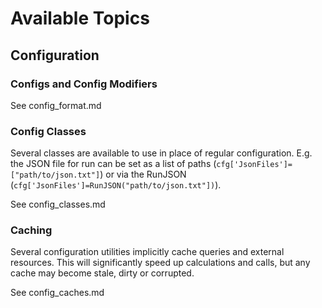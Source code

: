 # Available Topics

## Configuration

### Configs and Config Modifiers

See config_format.md

### Config Classes

Several classes are available to use in place of regular configuration. E.g. the JSON file for run can be set as a list of paths (`cfg['JsonFiles']=["path/to/json.txt"]`) or via the RunJSON (`cfg['JsonFiles']=RunJSON("path/to/json.txt"])`).

See config_classes.md

### Caching

Several configuration utilities implicitly cache queries and external resources. This will significantly speed up calculations and calls, but any cache may become stale, dirty or corrupted.

See config_caches.md
